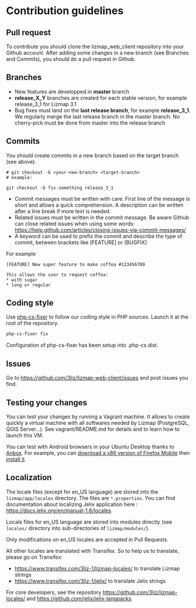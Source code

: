 # Contribution guidelines


## Pull request

To contribute you should clone the lizmap_web_client repository into your
Github account. After adding some changes in a new branch (see Branches and Commits),
you should do a pull request in Github.

## Branches

* New features are developped in **master** branch
* **release_X_Y** branches are created for each stable version, for example release_3_1 for Lizmap 3.1
* Bug fixes must land on the **last release branch**, for example **release_3_1**. We regularly merge the last release branch in the master branch. No cherry-pick must be done from master into the release branch

## Commits

You should create commits in a new branch based on the target branch (see above).

```
# git checkout -b <your-new-branch> <target-branch>
# example:

git checkout -b fix-something release_3_1 
```

* Commit messages must be written with care. First line of the message is short and allows a quick comprehension. A description can be written after a line break if more text is needed.
* Related issues must be written in the commit message. Be aware Github can close related issues when using some words: https://help.github.com/articles/closing-issues-via-commit-messages/
* A keyword can be used to prefix the commit and describe the type of commit, between brackets like [FEATURE] or [BUGFIX]

For example

```
[FEATURE] New super feature to make coffea #123456789

This allows the user to request coffea:
* with sugar
* long or regular
```

## Coding style

Use [php-cs-fixer](https://cs.symfony.com/) to follow our coding style in PHP sources.
Launch it at the root of the repository.

```bash
php-cs-fixer fix
```

Configuration of php-cs-fixer has been setup into .php-cs.dist.

## Issues

Go to https://github.com/3liz/lizmap-web-client/issues and post issues you find.

## Testing your changes

You can test your changes by running a Vagrant machine. It allows to create
quickly a virtual machine with all softwares needed by Lizmap (PostgreSQL, QGIS Server...).
See vagrant/README.md for details and to learn how to launch this VM.

You can test with Android browsers in your Ubuntu Desktop thanks to [Anbox](https://docs.anbox.io/userguide/install.html#install-anbox).
For example, you can [download a x86 version of Firefox Mobile](https://ftp.mozilla.org/pub/mobile/) then [install it](https://docs.anbox.io/userguide/install_apps.html#install-applications).

## Localization

The locale files (except for en_US language) are stored into the `lizmap/app/locales` directory.
The files are `*.properties`. You can find documentation about localizing Jelix
application here : https://docs.jelix.org/en/manual-1.6/locales.

Locale files for en_US language are stored into modules directly (see `locales/`
directory into sub-directories of `lizmap/modules/`).

Only modifications on en_US locales are accepted in Pull Requests.

All other locales are translated with Transifex. So to help us to translate, 
please go on Transifex:  

- https://www.transifex.com/3liz-1/lizmap-locales/  to translate Lizmap strings
- https://www.transifex.com/3liz-1/jelix/ to translate Jelix strings

For core developers, see the repository https://github.com/3liz/lizmap-locales/
and https://github.com/jelix/jelix-langpacks.

